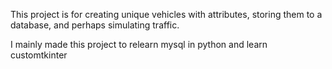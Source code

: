 This project is for creating unique vehicles with attributes, storing them to a database, and perhaps simulating traffic.

I mainly made this project to relearn mysql in python and learn customtkinter